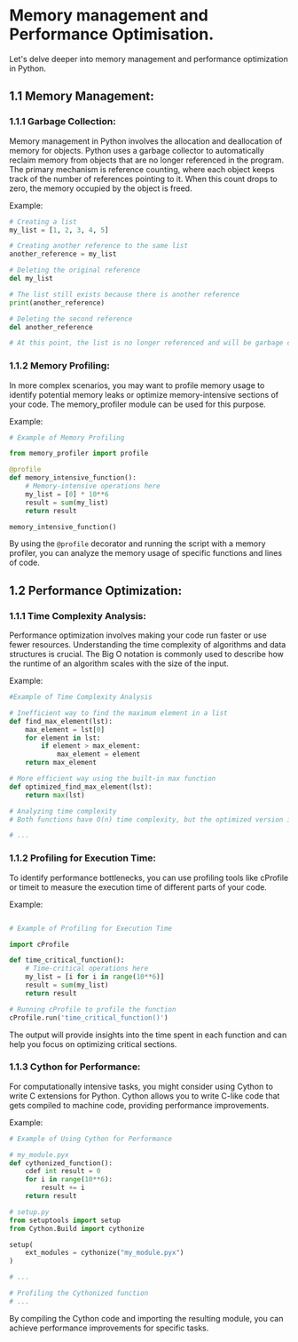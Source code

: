 # Memory management and Performance Optimisation.

Let's delve deeper into memory management and performance optimization in Python.

## 1.1 Memory Management:

### 1.1.1 Garbage Collection:

Memory management in Python involves the allocation and deallocation of memory for objects.
Python uses a garbage collector to automatically reclaim memory from objects that are no
longer referenced in the program. The primary mechanism is reference counting, where each object keeps track of the number of references pointing to it. When this count drops to zero, the memory occupied by the object is freed.

Example:

```python
# Creating a list
my_list = [1, 2, 3, 4, 5]

# Creating another reference to the same list
another_reference = my_list

# Deleting the original reference
del my_list

# The list still exists because there is another reference
print(another_reference)

# Deleting the second reference
del another_reference

# At this point, the list is no longer referenced and will be garbage collected

```

### 1.1.2 Memory Profiling:

In more complex scenarios, you may want to profile memory usage to identify potential memory leaks or optimize memory-intensive sections of your code. The memory_profiler module can be used for this purpose.

Example:

```python
# Example of Memory Profiling

from memory_profiler import profile

@profile
def memory_intensive_function():
    # Memory-intensive operations here
    my_list = [0] * 10**6
    result = sum(my_list)
    return result

memory_intensive_function()

```

By using the `@profile` decorator and running the script with a memory profiler, you can analyze the memory usage of specific functions and lines of code.

## 1.2 Performance Optimization:

### 1.1.1 Time Complexity Analysis:

Performance optimization involves making your code run faster or use fewer resources. Understanding the time complexity of algorithms and data structures is crucial. The Big O notation is commonly used to describe how the runtime of an algorithm scales with the size of the input.

Example:

```python
#Example of Time Complexity Analysis

# Inefficient way to find the maximum element in a list
def find_max_element(lst):
    max_element = lst[0]
    for element in lst:
        if element > max_element:
            max_element = element
    return max_element

# More efficient way using the built-in max function
def optimized_find_max_element(lst):
    return max(lst)

# Analyzing time complexity
# Both functions have O(n) time complexity, but the optimized version is more concise

# ...

```

### 1.1.2 Profiling for Execution Time:

To identify performance bottlenecks, you can use profiling tools like cProfile or timeit to measure the execution time of different parts of your code.

Example:

```python

# Example of Profiling for Execution Time

import cProfile

def time_critical_function():
    # Time-critical operations here
    my_list = [i for i in range(10**6)]
    result = sum(my_list)
    return result

# Running cProfile to profile the function
cProfile.run('time_critical_function()')

```

The output will provide insights into the time spent in each function and can help you focus on optimizing critical sections.

### 1.1.3 Cython for Performance:

For computationally intensive tasks, you might consider using Cython to write C extensions for Python. Cython allows you to write C-like code that gets compiled to machine code, providing performance improvements.

Example:

```python
# Example of Using Cython for Performance

# my_module.pyx
def cythonized_function():
    cdef int result = 0
    for i in range(10**6):
        result += i
    return result

# setup.py
from setuptools import setup
from Cython.Build import cythonize

setup(
    ext_modules = cythonize("my_module.pyx")
)

# ...

# Profiling the Cythonized function
# ...

```

By compiling the Cython code and importing the resulting module, you can achieve performance improvements for specific tasks.
